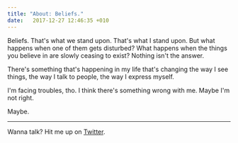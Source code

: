 ```yaml
---
title: "About: Beliefs."
date:   2017-12-27 12:46:35 +010
---
```


Beliefs. That's what we stand upon. That's what I stand upon.
But what happens when one of them gets disturbed?
What happens when the things you believe in are slowly ceasing to exist?
Nothing isn't the answer.

There's something that's happening in my life that's changing the way I see things, the way I talk to people, the way I express myself.

I'm facing troubles, tho.
I think there's something wrong with me.
Maybe I'm not right.

Maybe.

___

Wanna talk? Hit me up on [Twitter](https://twitter.com/eliseomartelli).
